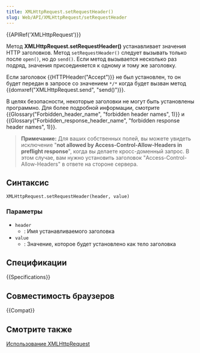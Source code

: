 ```yaml
---
title: XMLHttpRequest.setRequestHeader()
slug: Web/API/XMLHttpRequest/setRequestHeader
---
```


{{APIRef('XMLHttpRequest')}}

Метод **XMLHttpRequest.setRequestHeader()** устанавливает значения HTTP заголовков. Метод `setRequestHeader()` следует вызывать только после `open()`, но до `send()`. Если метод вызывается несколько раз подряд, значения присоединяется к одному и тому же заголовку.

Если заголовок {{HTTPHeader("Accept")}} не был установлен, то он будет передан в запросе со значением `*/*` когда будет вызван метод {{domxref("XMLHttpRequest.send", "send()")}}.

В целях безопасности, некоторые заголовки не могут быть установлены программно. Для более подробной информации, смотрите {{Glossary("Forbidden_header_name", "forbidden header names", 1)}} и {{Glossary("Forbidden_response_header_name", "forbidden response header names", 1)}}.

> **Примечание:** Для ваших собственных полей, вы можете увидеть исключение "**not allowed by Access-Control-Allow-Headers in preflight response**", когда вы делаете кросс-доменный запрос. В этом случае, вам нужно установить заголовок "Access-Control-Allow-Headers" в ответе на стороне сервера.

## Синтаксис

```
XMLHttpRequest.setRequestHeader(header, value)
```

### Параметры

- `header`
  - : Имя устанавливаемого заголовка
- `value`
  - : Значение, которое будет установлено как тело заголовка

## Спецификации

{{Specifications}}

## Совместимость браузеров

{{Compat}}

## Смотрите также

[Использование XMLHttpRequest](/ru/docs/Web/API/XMLHttpRequest/Using_XMLHttpRequest)
